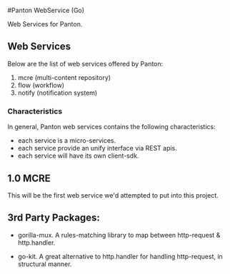 #Panton WebService (Go)

Web Services for Panton.

## Web Services

Below are the list of web services offered by Panton:

1. mcre (multi-content repository)
2. flow (workflow)
3. notify (notification system)


### Characteristics
In general, Panton web services contains the following characteristics:
- each service is a micro-services.
- each service provide an unify interface via REST apis.
- each service will have its own client-sdk.


## 1.0 MCRE
This will be the first web service we'd attempted to put into this project.


## 3rd Party Packages:

- gorilla-mux.
A rules-matching library to map between http-request & http.handler.

- go-kit.
A great alternative to http.handler for handling http-request, in structural manner.
